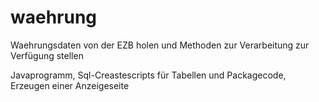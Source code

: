 # waehrung
Waehrungsdaten von der EZB holen und Methoden zur Verarbeitung zur Verfügung stellen

Javaprogramm, Sql-Creastescripts für Tabellen und Packagecode, Erzeugen einer Anzeigeseite
